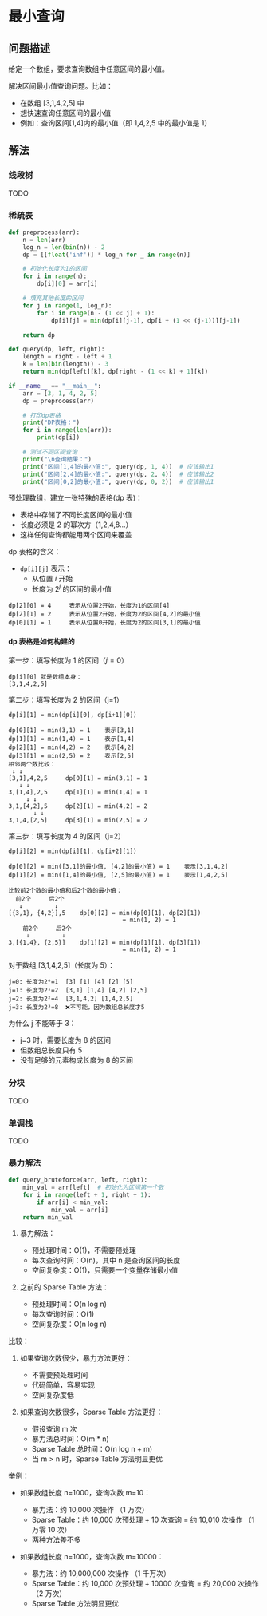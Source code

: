 # 最小查询

## 问题描述

给定一个数组，要求查询数组中任意区间的最小值。

解决区间最小值查询问题。比如：

- 在数组 [3,1,4,2,5] 中
- 想快速查询任意区间的最小值
- 例如：查询区间[1,4]内的最小值（即 1,4,2,5 中的最小值是 1）

## 解法

### 线段树

TODO

### 稀疏表

```python
def preprocess(arr):
    n = len(arr)
    log_n = len(bin(n)) - 2
    dp = [[float('inf')] * log_n for _ in range(n)]

    # 初始化长度为1的区间
    for i in range(n):
        dp[i][0] = arr[i]

    # 填充其他长度的区间
    for j in range(1, log_n):
        for i in range(n - (1 << j) + 1):
            dp[i][j] = min(dp[i][j-1], dp[i + (1 << (j-1))][j-1])

    return dp

def query(dp, left, right):
    length = right - left + 1
    k = len(bin(length)) - 3
    return min(dp[left][k], dp[right - (1 << k) + 1][k])

if __name__ == "__main__":
    arr = [3, 1, 4, 2, 5]
    dp = preprocess(arr)

    # 打印dp表格
    print("DP表格：")
    for i in range(len(arr)):
        print(dp[i])

    # 测试不同区间查询
    print("\n查询结果：")
    print("区间[1,4]的最小值:", query(dp, 1, 4))  # 应该输出1
    print("区间[2,4]的最小值:", query(dp, 2, 4))  # 应该输出2
    print("区间[0,2]的最小值:", query(dp, 0, 2))  # 应该输出1
```

预处理数组，建立一张特殊的表格(dp 表)：

- 表格中存储了不同长度区间的最小值
- 长度必须是 2 的幂次方（1,2,4,8...）
- 这样任何查询都能用两个区间来覆盖

dp 表格的含义：

- `dp[i][j]` 表示：
  - 从位置 $i$ 开始
  - 长度为 $2^j$ 的区间的最小值

```shell
dp[2][0] = 4     表示从位置2开始，长度为1的区间[4]
dp[2][1] = 2     表示从位置2开始，长度为2的区间[4,2]的最小值
dp[0][1] = 1     表示从位置0开始，长度为2的区间[3,1]的最小值
```

#### dp 表格是如何构建的

第一步：填写长度为 1 的区间（$j=0$）

```
dp[i][0] 就是数组本身：
[3,1,4,2,5]
```

第二步：填写长度为 2 的区间（j=1）

```shell
dp[i][1] = min(dp[i][0], dp[i+1][0])

dp[0][1] = min(3,1) = 1    表示[3,1]
dp[1][1] = min(1,4) = 1    表示[1,4]
dp[2][1] = min(4,2) = 2    表示[4,2]
dp[3][1] = min(2,5) = 2    表示[2,5]
相邻两个数比较：
 ↓ ↓
[3,1],4,2,5     dp[0][1] = min(3,1) = 1
   ↓ ↓
3,[1,4],2,5     dp[1][1] = min(1,4) = 1
     ↓ ↓
3,1,[4,2],5     dp[2][1] = min(4,2) = 2
       ↓ ↓
3,1,4,[2,5]     dp[3][1] = min(2,5) = 2
```

第三步：填写长度为 4 的区间（j=2）

```shell
dp[i][2] = min(dp[i][1], dp[i+2][1])

dp[0][2] = min([3,1]的最小值, [4,2]的最小值) = 1    表示[3,1,4,2]
dp[1][2] = min([1,4]的最小值, [2,5]的最小值) = 1    表示[1,4,2,5]

比较前2个数的最小值和后2个数的最小值：
  前2个     后2个
   ↓         ↓
[{3,1}, {4,2}],5    dp[0][2] = min(dp[0][1], dp[2][1])
                                = min(1, 2) = 1
    前2个     后2个
     ↓         ↓
3,[{1,4}, {2,5}]    dp[1][2] = min(dp[1][1], dp[3][1])
                                = min(1, 2) = 1
```

对于数组 [3,1,4,2,5]（长度为 5）：

```shell
j=0: 长度为2⁰=1  [3] [1] [4] [2] [5]
j=1: 长度为2¹=2  [3,1] [1,4] [4,2] [2,5]
j=2: 长度为2²=4  [3,1,4,2] [1,4,2,5]
j=3: 长度为2³=8  ❌不可能，因为数组总长度才5
```

为什么 j 不能等于 3：

- j=3 时，需要长度为 8 的区间
- 但数组总长度只有 5
- 没有足够的元素构成长度为 8 的区间

### 分块

TODO

### 单调栈

TODO

### 暴力解法

```python
def query_bruteforce(arr, left, right):
    min_val = arr[left]  # 初始化为区间第一个数
    for i in range(left + 1, right + 1):
        if arr[i] < min_val:
            min_val = arr[i]
    return min_val
```

1. 暴力解法：

   - 预处理时间：O(1)，不需要预处理
   - 每次查询时间：O(n)，其中 n 是查询区间的长度
   - 空间复杂度：O(1)，只需要一个变量存储最小值

2. 之前的 Sparse Table 方法：
   - 预处理时间：O(n log n)
   - 每次查询时间：O(1)
   - 空间复杂度：O(n log n)

比较：

1. 如果查询次数很少，暴力方法更好：

   - 不需要预处理时间
   - 代码简单，容易实现
   - 空间复杂度低

2. 如果查询次数很多，Sparse Table 方法更好：
   - 假设查询 m 次
   - 暴力法总时间：O(m \* n)
   - Sparse Table 总时间：O(n log n + m)
   - 当 m > n 时，Sparse Table 方法明显更优

举例：

- 如果数组长度 n=1000，查询次数 m=10：

  - 暴力法：约 10,000 次操作 （1 万次）
  - Sparse Table：约 10,000 次预处理 + 10 次查询 = 约 10,010 次操作 （1 万零 10 次）
  - 两种方法差不多

- 如果数组长度 n=1000，查询次数 m=10000：
  - 暴力法：约 10,000,000 次操作 （1 千万次）
  - Sparse Table：约 10,000 次预处理 + 10000 次查询 = 约 20,000 次操作 （2 万次）
  - Sparse Table 方法明显更优
